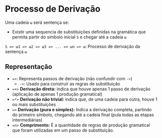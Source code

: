 # Processo de Derivação

Uma cadeia `ω` será sentença se:

- Existir uma sequencia de substituições definidas na gramática que permita partir do simbolo inicial `S` e chegar até a cadeia `ω`

`S => ω1 => ω2 => ω3 => ... => ωn => ω`: Processo de derivação da sentença `ω`

## Representação

- `=>`: Representa passos de derivação (não confundir com `->`)
  - `->`: Usado para construir as regras de substituição
- `=+>` **Derivação direta:** indica que houve apenas 1 passo de derivação (aplicação de apenas 1 produção gramatical)
- `=*>` **Derivação não trivial:** indica que, de uma cadeia para outra, houve 1 ou mais substituições
- `=>` **Derivação (pura e simples):** Indica a derivação completa, partindo do primeiro símbolo, chegando até a cadeia final (pula todas as etapas intermediárias)
- `=n>` **Comprimento:** É a quantidade de regras de produção gramatical que foram utilizadas em um passo de substituição.